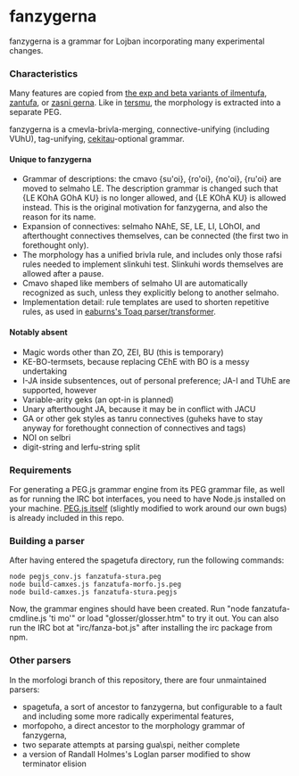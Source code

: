 fanzygerna
==========

fanzygerna is a grammar for Lojban incorporating many experimental changes.

### Characteristics

Many features are copied from [the exp and beta variants of ilmentufa](https://github.com/lojban/ilmentufa/), [zantufa](https://github.com/guskant/gerna_cipra), or [zasni gerna](https://mw.lojban.org/lmw/zasni_gerna). Like in [tersmu](https://gitlab.com/zugz/tersmu), the morphology is extracted into a separate PEG.

fanzygerna is a cmevla-brivla-merging, connective-unifying (including VUhU), tag-unifying, [cekitau](https://mw.lojban.org/ce_ki_tau_jau)-optional grammar.

#### Unique to fanzygerna

* Grammar of descriptions: the cmavo {su'oi}, {ro'oi}, {no'oi}, {ru'oi} are moved to selmaho LE. The description grammar is changed such that {LE KOhA GOhA KU} is no longer allowed, and {LE KOhA KU} is allowed instead. This is the original motivation for fanzygerna, and also the reason for its name.
* Expansion of connectives: selmaho NAhE, SE, LE, LI, LOhOI, and afterthought connectives themselves, can be connected (the first two in forethought only).
* The morphology has a unified brivla rule, and includes only those rafsi rules needed to implement slinkuhi test. Slinkuhi words themselves are allowed after a pause.
* Cmavo shaped like members of selmaho UI are automatically recognized as such, unless they explicitly belong to another selmaho.
* Implementation detail: rule templates are used to shorten repetitive rules, as used in [eaburns's Toaq parser/transformer](https://github.com/eaburns/toaq).

#### Notably absent

* Magic words other than ZO, ZEI, BU (this is temporary)
* KE-BO-termsets, because replacing CEhE with BO is a messy undertaking
* I-JA inside subsentences, out of personal preference; JA-I and TUhE are supported, however
* Variable-arity geks (an opt-in is planned)
* Unary afterthought JA, because it may be in conflict with JACU
* GA or other gek styles as tanru connectives (guheks have to stay anyway for forethought connection of connectives and tags)
* NOI on selbri
* digit-string and lerfu-string split

### Requirements

For generating a PEG.js grammar engine from its PEG grammar file, as well as for running the IRC bot interfaces, you need to have Node.js installed on your machine.  [PEG.js itself](https://github.com/pegjs/pegjs) (slightly modified to work around our own bugs) is already included in this repo.

### Building a parser

After having entered the spagetufa directory, run the following commands:

```
node pegjs_conv.js fanzatufa-stura.peg
node build-camxes.js fanzatufa-morfo.js.peg
node build-camxes.js fanzatufa-stura.pegjs
```

Now, the grammar engines should have been created. Run "node fanzatufa-cmdline.js 'ti mo'" or load "glosser/glosser.htm" to try it out. You can also run the IRC bot at "irc/fanza-bot.js" after installing the irc package from npm.

### Other parsers

In the morfologi branch of this repository, there are four unmaintained parsers:

* spagetufa, a sort of ancestor to fanzygerna, but configurable to a fault and including some more radically experimental features,
* morfopoho, a direct ancestor to the morphology grammar of fanzygerna,
* two separate attempts at parsing gua\spi, neither complete
* a version of Randall Holmes's Loglan parser modified to show terminator elision

